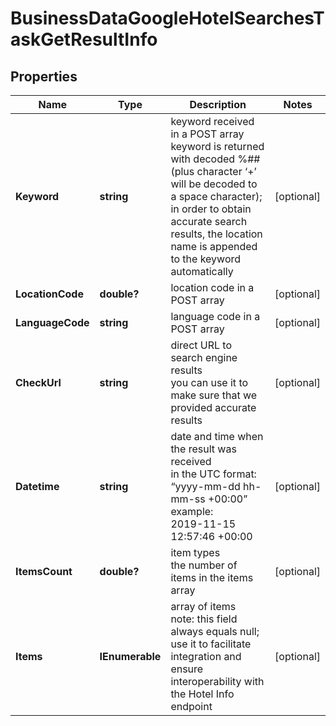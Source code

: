 # BusinessDataGoogleHotelSearchesTaskGetResultInfo


## Properties

| Name | Type | Description | Notes |
|------------ | ------------- | ------------- | -------------|
**Keyword** | **string** | keyword received in a POST array<br>keyword is returned with decoded %## (plus character ‘+’ will be decoded to a space character);<br>in order to obtain accurate search results, the location name is appended to the keyword automatically |[optional]|
**LocationCode** | **double?** | location code in a POST array |[optional]|
**LanguageCode** | **string** | language code in a POST array |[optional]|
**CheckUrl** | **string** | direct URL to search engine results<br>you can use it to make sure that we provided accurate results |[optional]|
**Datetime** | **string** | date and time when the result was received<br>in the UTC format: “yyyy-mm-dd hh-mm-ss +00:00”<br>example:<br>2019-11-15 12:57:46 +00:00 |[optional]|
**ItemsCount** | **double?** | item types<br>the number of items in the items array |[optional]|
**Items** | **IEnumerable<BusinessDataGoogleHotelSearchesItem>** | array of items<br>note: this field always equals null; use it to facilitate integration and ensure interoperability with the Hotel Info endpoint |[optional]|